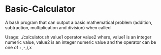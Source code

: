 # Basic-Calculator
A bash program that can output a basic mathematical problem (addition, subtraction, multiplication and division) when called

Usage:        ./calculator.sh value1 operator value2
where, value1 is an integer numeric value, value2 is an integer numeric value and the operator can be one of +,-,/,x
